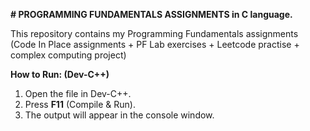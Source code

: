 **# PROGRAMMING FUNDAMENTALS ASSIGNMENTS in C language.**

This repository contains my Programming Fundamentals assignments (Code In Place assignments + PF Lab exercises + Leetcode practise + complex computing project)

 **How to Run: (Dev-C++)**
1. Open the file in Dev-C++.
2. Press **F11** (Compile & Run).
3. The output will appear in the console window.
